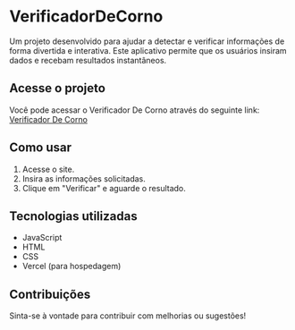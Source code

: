 # VerificadorDeCorno

Um projeto desenvolvido para ajudar a detectar e verificar informações de forma divertida e interativa. Este aplicativo permite que os usuários insiram dados e recebam resultados instantâneos.

## Acesse o projeto

Você pode acessar o Verificador De Corno através do seguinte link: [Verificador De Corno](https://verificador-de-corno.vercel.app/)

## Como usar

1. Acesse o site.
2. Insira as informações solicitadas.
3. Clique em "Verificar" e aguarde o resultado.

## Tecnologias utilizadas

- JavaScript
- HTML
- CSS
- Vercel (para hospedagem)

## Contribuições

Sinta-se à vontade para contribuir com melhorias ou sugestões!

